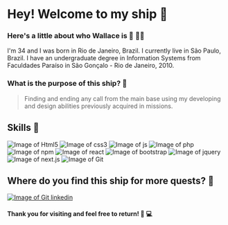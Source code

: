 # Hey! Welcome to my ship :rocket:

### Here's a little about who Wallace is :man: :rainbow_flag:

I'm 34 and I was born in Rio de Janeiro, Brazil. I currently live in São Paulo, Brazil.
I have an undergraduate degree in Information Systems from Faculdades Paraíso in São Gonçalo - Rio de Janeiro, 2010.

### What is the purpose of this ship? :dart:

> Finding and ending any call from the main base using my developing and design abilities previously acquired in missions.

## Skills :gun:

![Image of Html5](https://img.shields.io/badge/HTML5-E34F26?style=for-the-badge&logo=html5&logoColor=white)
![Image of css3](https://img.shields.io/badge/CSS3-1572B6?style=for-the-badge&logo=css3&logoColor=white)
![Image of js](https://img.shields.io/badge/JavaScript-323330?style=for-the-badge&logo=javascript&logoColor=F7DF1E)
![Image of php](https://img.shields.io/badge/PHP-777BB4?style=for-the-badge&logo=php&logoColor=white)
![Image of npm](https://img.shields.io/badge/npm-CB3837?style=for-the-badge&logo=npm&logoColor=white)
![Image of react](https://img.shields.io/badge/React-20232A?style=for-the-badge&logo=react&logoColor=61DAFB)
![Image of bootstrap](https://img.shields.io/badge/Bootstrap-563D7C?style=for-the-badge&logo=bootstrap&logoColor=white)
![Image of jquery](https://img.shields.io/badge/jQuery-0769AD?style=for-the-badge&logo=jquery&logoColor=white)
![Image of next.js](https://img.shields.io/badge/next.js-000000?style=for-the-badge&logo=nextdotjs&logoColor=white)
![Image of Git](https://img.shields.io/badge/Git-F05032?style=for-the-badge&logo=git&logoColor=white)

## Where do you find this ship for more quests? :mag_right:

[![Image of Git linkedin](https://img.shields.io/badge/LinkedIn-0077B5?style=for-the-badge&logo=linkedin&logoColor=white)](https://www.linkedin.com/in/wallacebarbeiro/)


#### Thank you for visiting and feel free to return! :rainbow: :computer:















<!--
**wallacebarbeiro/wallacebarbeiro** is a ✨ _special_ ✨ repository because its `README.md` (this file) appears on your GitHub profile.

Here are some ideas to get you started:

- 🔭 I’m currently working on ...
- 🌱 I’m currently learning ...
- 👯 I’m looking to collaborate on ...
- 🤔 I’m looking for help with ...
- 💬 Ask me about ...
- 📫 How to reach me: ...
- 😄 Pronouns: ...
- ⚡ Fun fact: ...
-->

